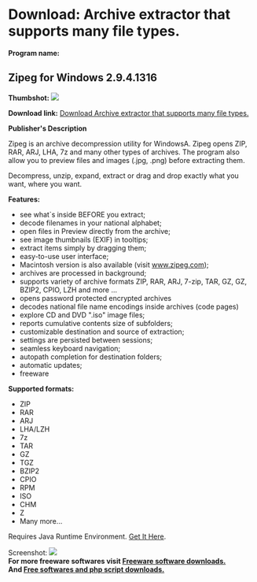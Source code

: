 # Download: Archive extractor that supports many file types. 

**Program name:**

## Zipeg for Windows 2.9.4.1316

  
**Thumbshot:** ![](http://www.freewarefiles.com/screenshot/zipeg_md.gif)   
  
**Download link:** [Download Archive extractor that supports many file types. ](http://freesoftwares.boysofts.com/Zipeg_program_35003.html)  
  


**Publisher's Description**  
  


Zipeg is an archive decompression utility for WindowsA. Zipeg opens ZIP, RAR, ARJ, LHA, 7z and many other types of archives. The program also allow you to preview files and images (.jpg, .png) before extracting them. 

Decompress, unzip, expand, extract or drag and drop exactly what you want, where you want.

**Features:**

  * see what`s inside BEFORE you extract; 
  * decode filenames in your national alphabet; 
  * open files in Preview directly from the archive; 
  * see image thumbnails (EXIF) in tooltips; 
  * extract items simply by dragging them; 
  * easy-to-use user interface; 
  * Macintosh version is also available (visit www.zipeg.com); 
  * archives are processed in background; 
  * supports variety of archive formats ZIP, RAR, ARJ, 7-zip, TAR, GZ, GZ, BZIP2, CPIO, LZH and more ... 
  * opens password protected encrypted archives 
  * decodes national file name encodings inside archives (code pages) 
  * explore CD and DVD ".iso" image files; 
  * reports cumulative contents size of subfolders; 
  * customizable destination and source of extraction; 
  * settings are persisted between sessions; 
  * seamless keyboard navigation; 
  * autopath completion for destination folders; 
  * automatic updates; 
  * freeware 

**Supported formats:**

  * ZIP 
  * RAR 
  * ARJ 
  * LHA/LZH 
  * 7z 
  * TAR 
  * GZ 
  * TGZ 
  * BZIP2 
  * CPIO 
  * RPM 
  * ISO 
  * CHM 
  * Z 
  * Many more... 

Requires Java Runtime Environment. [Get It Here](http://www.java.com/en/download/manual.jsp).

  
  
Screenshot: ![](http://www.freewarefiles.com/screenshot/zipeg.gif)   
**For more freeware softwares visit [Freeware software downloads.](http://freesoftwares.boysofts.com/)**   
**And [Free softwares and php script downloads.](http://www.boysofts.com/)**
